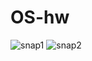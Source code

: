 # OS-hw
![snap1](https://github.com/adson1234/OS-hw/assets/30469042/ae0ad4a5-1f03-42bc-905c-de978c11bcb0)
![snap2](https://github.com/adson1234/OS-hw/assets/30469042/b114d450-37bf-457c-9415-cd591c3c5821)
